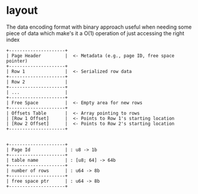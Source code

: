 # layout

The data encoding format with binary approach useful when needing some piece of data which make's it a O(1) operation of just accessing the right index

```
+---------------------+
| Page Header         |  <- Metadata (e.g., page ID, free space pointer)
+---------------------+
| Row 1               |  <- Serialized row data
+---------------------+
| Row 2               |
+---------------------+
| ...                 |
+---------------------+
| Free Space          |  <- Empty area for new rows
+---------------------+
| Offsets Table       |  <- Array pointing to rows
| [Row 1 Offset]      |  <- Points to Row 1's starting location
| [Row 2 Offset]      |  <- Points to Row 2's starting location
+---------------------+


+---------------------+
| Page Id             | : u8 -> 1b
+---------------------+
| table name          | : [u8; 64] -> 64b
+---------------------+
| number of rows      | : u64 -> 8b
+---------------------+
| free space ptr      | : u64 -> 8b
+---------------------+

```



